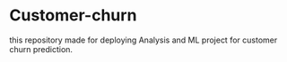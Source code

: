 # Customer-churn
this repository made for deploying Analysis and ML project for customer churn prediction.
